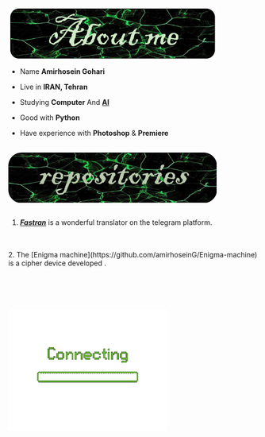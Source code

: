 <div>

<img src="./images/aboutme.png" width="420" align="center" />



<br/>


- Name **Amirhosein Gohari**

- Live in **IRAN, Tehran**

- Studying **Computer** And [**AI**](https://en.wikipedia.org/wiki/Artificial_intelligence)

- Good with **Python** 

- Have experience with **Photoshop** & **Premiere**
<br/>

<img src="./images/repositories.png" width="420" align="center" />
<br/>
<br/>


1. [***Fastran***](https://github.com/amirhoseinG/FATSRAN-telegram-bot) is a wonderful translator on the telegram platform.
<br/>
<br/>
2. The [Enigma machine](https://github.com/amirhoseinG/Enigma-machine) is a cipher device developed .
<br/>
<br/>
<br/>
<br/>
<br/>
<br/>
<img src="./images/loading.gif" width="320" align="left" />
</div>

